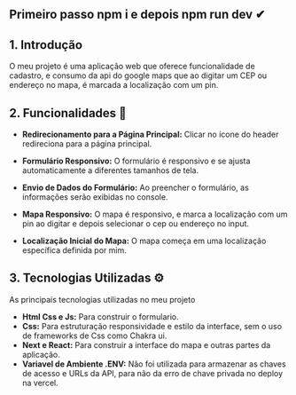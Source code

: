 ## Primeiro passo npm i e depois npm run dev ✔

## **1. Introdução**

O meu projeto é uma aplicação web que oferece funcionalidade de cadastro, e consumo da api do google maps que ao digitar um CEP ou endereço no mapa, é marcada a localização com um pin. 

## **2. Funcionalidades 🔎**

- **Redirecionamento para a Página Principal:** Clicar no ícone do header redireciona para a página principal.

- **Formulário Responsivo:** O formulário é responsivo e se ajusta automaticamente a diferentes tamanhos de tela.

- **Envio de Dados do Formulário:** Ao preencher o formulário, as informações serão exibidas no console. 

- **Mapa Responsivo:** O mapa é responsivo, e marca a localização com um pin ao digitar e depois selecionar  o cep ou endereço no input.

- **Localização Inicial do Mapa:** O mapa começa em uma localização específica  definida por mim.

## **3. Tecnologias Utilizadas ⚙**

As principais tecnologias utilizadas no meu projeto

- **Html Css e Js:** Para construir o formulario.
- **Css:** Para estruturação  responsividade e estilo da interface, sem o uso de frameworks de Css como Chakra ui.
- **Next e React:** Para construir a interface do mapa e outras partes da aplicação.
- **Variavel de Ambiente  .ENV:** Não foi utilizada para armazenar as chaves de acesso e URLs da API, para não da erro de chave privada no deploy na vercel.
